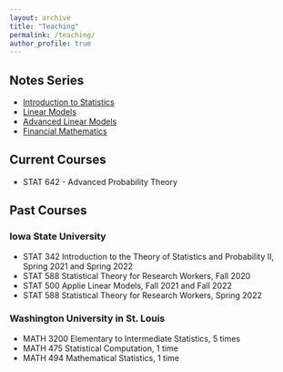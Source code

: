 ```yaml
---
layout: archive
title: "Teaching"
permalink: /teaching/
author_profile: true
---
```



## Notes Series


* [Introduction to Statistics](https://nasyring.github.io/Introduction-to-Statistical-Inference/)
* [Linear Models](https://nasyring.github.io/Applied-Linear-Models/)
* [Advanced Linear Models](https://nasyring.github.io/GLMM/)
* [Financial Mathematics](https://nasyring.github.io/FinancialMathematics/)


## Current Courses
* STAT 642 - Advanced Probability Theory

## Past Courses

### Iowa State University
* STAT 342 Introduction to the Theory of Statistics and Probability II, Spring 2021 and Spring 2022
* STAT 588 Statistical Theory for Research Workers, Fall 2020
* STAT 500 Applie Linear Models, Fall 2021 and Fall 2022
* STAT 588 Statistical Theory for Research Workers, Spring 2022

### Washington University in St. Louis
* MATH 3200 Elementary to Intermediate Statistics, 5 times
* MATH 475 Statistical Computation, 1 time
* MATH 494 Mathematical Statistics, 1 time
